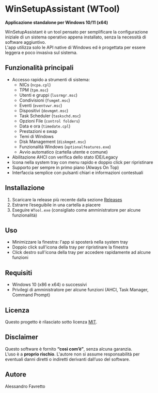 # WinSetupAssistant (WTool)

**Applicazione standalone per Windows 10/11 (x64)**

WinSetupAssistant è un tool pensato per semplificare la configurazione iniziale di un sistema operativo appena installato, senza la necessità di software aggiuntivo.  
L'app utilizza solo le API native di Windows ed è progettata per essere leggera e poco invasiva sul sistema.

## Funzionalità principali

- Accesso rapido a strumenti di sistema:
  - NICs (`ncpa.cpl`)
  - TPM (`tpm.msc`)
  - Utenti e gruppi (`lusrmgr.msc`)
  - Condivisioni (`fsmgmt.msc`)
  - Eventi (`eventvwr.msc`)
  - Dispositivi (`devmgmt.msc`)
  - Task Scheduler (`taskschd.msc`)
  - Opzioni File (`control folders`)
  - Data e ora (`timedate.cpl`)
  - Prestazioni e swap
  - Temi di Windows
  - Disk Management (`diskmgmt.msc`)
  - Funzionalità Windows (`optionalfeatures.exe`)
  - Avvio automatico (cartella utente e comune)
- Abilitazione AHCI con verifica dello stato IDE/Legacy
- Icona nella system tray con menu rapido e doppio click per ripristinare
- Supporto per sempre in primo piano (Always On Top)
- Interfaccia semplice con pulsanti chiari e informazioni contestuali

## Installazione

1. Scaricare la release più recente dalla sezione [Releases](https://github.com/Favretto/WinSetupAssistant/releases)  
2. Estrarre l’eseguibile in una cartella a piacere  
3. Eseguire `WTool.exe` (consigliato come amministratore per alcune funzionalità)

## Uso

- Minimizzare la finestra: l'app si sposterà nella system tray  
- Doppio click sull'icona della tray per ripristinare la finestra  
- Click destro sull'icona della tray per accedere rapidamente ad alcune funzioni  

## Requisiti

- Windows 10 (x86 e x64) o successivi  
- Privilegi di amministratore per alcune funzioni (AHCI, Task Manager, Command Prompt)

## Licenza

Questo progetto è rilasciato sotto licenza [MIT](LICENSE).

## Disclaimer

Questo software è fornito **“così com’è”**, senza alcuna garanzia.  
L’uso è a **proprio rischio**. L'autore non si assume responsabilità per eventuali danni diretti o indiretti derivanti dall’uso del software.

## Autore

Alessandro Favretto
